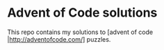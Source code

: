 # Advent of Code solutions

This repo contains my solutions to [advent of code |http://adventofcode.com/] puzzles.

